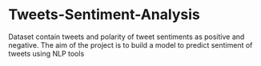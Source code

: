# Tweets-Sentiment-Analysis
Dataset contain tweets and polarity of tweet sentiments as positive and negative. The aim of the project is to build a model to predict sentiment of tweets using NLP tools
